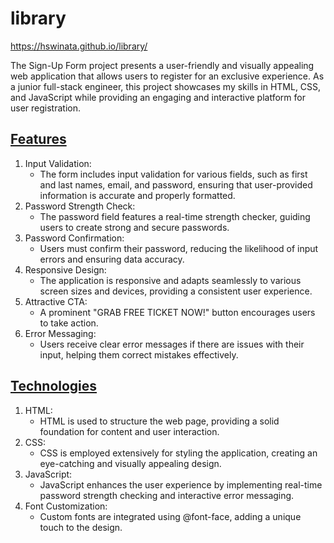 # library

https://hswinata.github.io/library/

The Sign-Up Form project presents a user-friendly and visually appealing web application that allows users to register for an exclusive experience. As a junior full-stack engineer, this project showcases my skills in HTML, CSS, and JavaScript while providing an engaging and interactive platform for user registration.

## [Features](https://github.com/hswinata/signup-form#features)

1. Input Validation:
   * The form includes input validation for various fields, such as first and last names, email, and password, ensuring that user-provided information is accurate and properly formatted.
2. Password Strength Check:
   * The password field features a real-time strength checker, guiding users to create strong and secure passwords.
3. Password Confirmation:
   * Users must confirm their password, reducing the likelihood of input errors and ensuring data accuracy.
4. Responsive Design:
   * The application is responsive and adapts seamlessly to various screen sizes and devices, providing a consistent user experience.
5. Attractive CTA:
   * A prominent "GRAB FREE TICKET NOW!" button encourages users to take action.
6. Error Messaging:
   * Users receive clear error messages if there are issues with their input, helping them correct mistakes effectively.

## [Technologies](https://github.com/hswinata/signup-form#technologies)

1. HTML:
   * HTML is used to structure the web page, providing a solid foundation for content and user interaction.
2. CSS:
   * CSS is employed extensively for styling the application, creating an eye-catching and visually appealing design.
3. JavaScript:
   * JavaScript enhances the user experience by implementing real-time password strength checking and interactive error messaging.
4. Font Customization:
   * Custom fonts are integrated using @font-face, adding a unique touch to the design.
